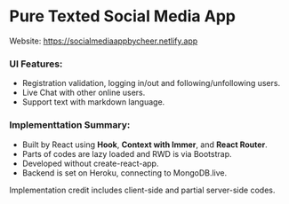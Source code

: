 # Pure Texted Social Media App
Website: https://socialmediaappbycheer.netlify.app
### UI Features:
- Registration validation, logging in/out and following/unfollowing users.
- Live Chat with other online users.
- Support text with markdown language.

### Implementtation Summary:
- Built by React using **Hook**, **Context with Immer**, and **React Router**. 
- Parts of codes are lazy loaded and RWD is via Bootstrap. 
- Developed without create-react-app.
- Backend is set on Heroku, connecting to MongoDB.live.

Implementation credit includes client-side and partial server-side codes.
